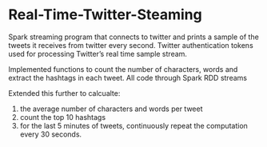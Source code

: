 # Real-Time-Twitter-Steaming
Spark streaming program that connects to twitter and prints a sample of the tweets it receives from twitter every second. Twitter authentication tokens used for processing Twitter’s real time sample stream. 

Implemented functions to count the number of characters, words and extract the hashtags in each tweet. All code through Spark RDD streams

Extended this further to calcualte:
1) the average number of characters and words per tweet 
2) count the top 10 hashtags
3) for the last 5 minutes of tweets, continuously repeat the computation every 30 seconds.

